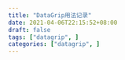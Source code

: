 ```yaml
---
title: "DataGrip用法记录"
date: 2021-04-06T22:15:52+08:00
draft: false
tags: ["datagrip", ]
categories: ["datagrip", ]
---
```


